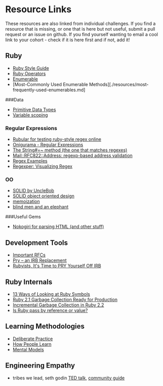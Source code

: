 # Resource Links

These resources are also linked from individual challenges.  If you find a resource that is missing, or one that is here but not useful, submit a pull request or an issue on github.  If you find yourself wanting to email a cool link to your cohort - check if it is here first and if not, add it!

## Ruby

- [Ruby Style Guide](https://github.com/bbatsov/ruby-style-guide)
- [Ruby Operators](http://www.tutorialspoint.com/ruby/ruby_operators.htm)
- [Enumerable](http://ruby-doc.org/core-1.9.3/Enumerable.html)
- [Most-Commonly Used Enumerable Methods][./resources/most-frequently-used-enumerables.md]

###Data

- [Primitive Data Types](http://en.wikipedia.org/wiki/Primitive_data_type)
- [Variable scoping](./resources/variable_scoping.md)

### Regular Expressions

- [Rubular for testing ruby-style regex online](http://rubular.com/)
- [Onigurama - Regular Expressions](https://manual.macromates.com/en/regular_expressions)
- [The String#=~ method (the one that matches regexes)](http://www.ruby-doc.org/core-1.9.3/String.html#method-i-3D-7E)
- [Mail::RFC822::Address: regexp-based address validation](http://ex-parrot.com/~pdw/Mail-RFC822-Address.html)
- [Regex Examples](http://www.regular-expressions.info/examples.html)
- [Regexper: Visualizing Regex](http://www.regexper.com/)

### OO

- [SOLID by UncleBob](http://butunclebob.com/ArticleS.UncleBob.PrinciplesOfOod)
- [SOLID object oriented design](http://en.wikipedia.org/wiki/SOLID_(object-oriented_design))
- [memoization](http://en.wikipedia.org/wiki/Memoization)
- [blind men and an elephant](http://en.wikipedia.org/wiki/Blind_men_and_an_elephant)

###Useful Gems

- [Nokogiri for parsing HTML (and other stuff)](http://nokogiri.org/)


## Development Tools
- [Important RFCs](http://tangentsoft.net/rfcs/)
- [Pry – an IRB Replacement](http://pryrepl.org/)
- [Rubyists, It's Time to PRY Yourself Off IRB](http://www.sitepoint.com/rubyists-time-pry-irb/)

## Ruby Internals
- [13 Ways of Looking at Ruby Symbols](http://www.randomhacks.net/articles/2007/01/20/13-ways-of-looking-at-a-ruby-symbol)
- [Ruby 2.1 Garbage Collection Ready for Production](http://samsaffron.com/archive/2014/04/08/ruby-2-1-garbage-collection-ready-for-production)
- [Incremental Garbage Collection in Ruby 2.2](https://engineering.heroku.com/blogs/2015-02-04-incremental-gc/)
- [Is Ruby pass by reference or value?](http://stackoverflow.com/questions/1872110/is-ruby-pass-by-reference-or-by-value)

## Learning Methodologies

- [Deliberate Practice](http://www.farnamstreetblog.com/2012/07/what-is-deliberate-practice/)
- [How People Learn](http://www.farnamstreetblog.com/2013/01/how-people-learn/)
- [Mental Models](http://www.farnamstreetblog.com/mental-models/)

## Engineering Empathy

- tribes we lead, seth godin [TED talk](http://www.ted.com/talks/seth_godin_on_the_tribes_we_lead.html), [community guide](http://sethgodin.typepad.com/seths_blog/files/TribesQA2.pdf)
